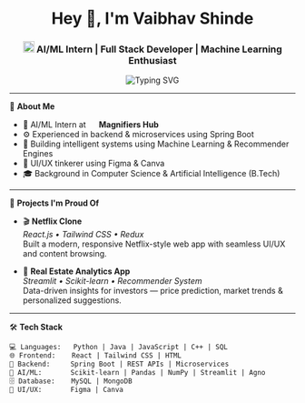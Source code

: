 <!-- GitHub Profile README: Vaibhav Shinde -->

<h1 align="center">Hey 👋, I'm Vaibhav Shinde</h1>
<h3 align="center">
  <img src="/assets/magnifiershub-logo.png" height="20"/> AI/ML Intern | Full Stack Developer | Machine Learning Enthusiast
</h3>

<p align="center">
  <img src="https://readme-typing-svg.herokuapp.com?font=Fira+Code&weight=500&pause=1000&color=AAAAAA&center=true&vCenter=true&width=435&lines=AI+%2F+ML+Intern+%40+Magnifiers+Hub;Full+Stack+Developer;Open+Source+Contributor;Always+Curious+%26+Learning" alt="Typing SVG" />
</p>

---

🌟 **About Me**

- 🤖 AI/ML Intern at <img src="/assets/magnifiershub-logo.png" height="15"/> **Magnifiers Hub**
- ⚙️ Experienced in backend & microservices using Spring Boot
- 🧠 Building intelligent systems using Machine Learning & Recommender Engines
- 🎨 UI/UX tinkerer using Figma & Canva
- 🎓 Background in Computer Science & Artificial Intelligence (B.Tech)

---

🧩 **Projects I'm Proud Of**

- 🎬 **Netflix Clone**  
  _React.js • Tailwind CSS • Redux_  
  Built a modern, responsive Netflix-style web app with seamless UI/UX and content browsing.

- 🏡 **Real Estate Analytics App**  
  _Streamlit • Scikit-learn • Recommender System_  
  Data-driven insights for investors — price prediction, market trends & personalized suggestions.

---

🛠️ **Tech Stack**

```txt
💻 Languages:   Python | Java | JavaScript | C++ | SQL
🌐 Frontend:    React | Tailwind CSS | HTML
🧩 Backend:     Spring Boot | REST APIs | Microservices
🧠 AI/ML:       Scikit-learn | Pandas | NumPy | Streamlit | Agno
🗄️ Database:    MySQL | MongoDB
🎨 UI/UX:       Figma | Canva
